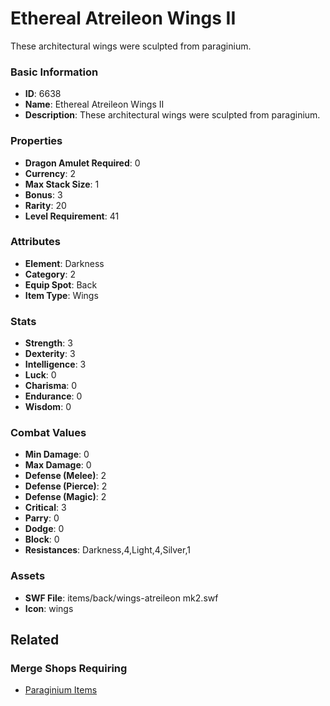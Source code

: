 # Ethereal Atreileon Wings II

These architectural wings were sculpted from paraginium.

### Basic Information

- **ID**: 6638
- **Name**: Ethereal Atreileon Wings II
- **Description**: These architectural wings were sculpted from paraginium.

### Properties

- **Dragon Amulet Required**: 0
- **Currency**: 2
- **Max Stack Size**: 1
- **Bonus**: 3
- **Rarity**: 20
- **Level Requirement**: 41

### Attributes

- **Element**: Darkness
- **Category**: 2
- **Equip Spot**: Back
- **Item Type**: Wings

### Stats

- **Strength**: 3
- **Dexterity**: 3
- **Intelligence**: 3
- **Luck**: 0
- **Charisma**: 0
- **Endurance**: 0
- **Wisdom**: 0

### Combat Values

- **Min Damage**: 0
- **Max Damage**: 0
- **Defense (Melee)**: 2
- **Defense (Pierce)**: 2
- **Defense (Magic)**: 2
- **Critical**: 3
- **Parry**: 0
- **Dodge**: 0
- **Block**: 0
- **Resistances**: Darkness,4,Light,4,Silver,1

### Assets

- **SWF File**: items/back/wings-atreileon mk2.swf
- **Icon**: wings

## Related

### Merge Shops Requiring

- [Paraginium Items](../merge-shops/105-paraginium-items.md)

